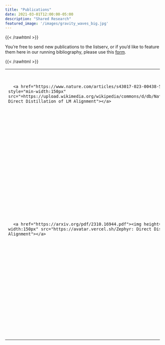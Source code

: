 ```yaml
---
title: "Publications"
date: 2021-03-01T12:00:00-05:00
description: "Shared Research"
featured_image: '/images/gravity_waves_big.jpg'
---
```

{{< /rawhtml >}}

<div>
<p> You’re free to send new publications to the listserv, or if you’d like to feature them here in our running bibliography, please use this <a href="https://docs.google.com/forms/d/e/1FAIpQLSc2bUqqXhLpvOTz_LVhPUY2cP_C9GSvPkbmIuOowUN8gmaybA/viewform?usp=sf_link">form</a>.
</p>
<table>

  <tr><td style="padding:10px">
      
      <a href="https://www.nature.com/articles/s43017-023-00438-5"><img height="75px" style="min-width:150px" src="=https://upload.wikimedia.org/wikipedia/commons/d/db/Nature_journal_logo.svg: Direct Distillation of LM Alignment"></a>
      
</td><td style="padding:10px">
<a class="paper" href="https://www.nature.com/articles/s43017-023-00438-5">
Irrigation in the Earth System
</a><br>
Sonal McDermid et al.<br>

<br>

</td></tr>


  <tr><td style="padding:10px">
      
      <a href="https://arxiv.org/pdf/2310.16944.pdf"><img height="75px" style="min-width:150px" src="https://avatar.vercel.sh/Zephyr: Direct Distillation of LM Alignment"></a>
      
</td><td style="padding:10px">
<a class="paper" href="https://arxiv.org/pdf/2310.16944.pdf">
Zephyr: Direct Distillation of LM Alignment
</a><br>
Lewis Tunstall, Edward Beeching, Nathan Lambert, Nazneen Rajani, Kashif Rasul, Younes Belkada, Shengyi Huang, Leandro von Werra, Clémentine Fourrier, Nathan Habib, Nathan Sarrazin, Omar Sanseviero, Alexander M. Rush, Thomas Wolf.<br>
Preprint <br>

<br>

</td></tr>

</p>
{{< /rawhtml >}}

